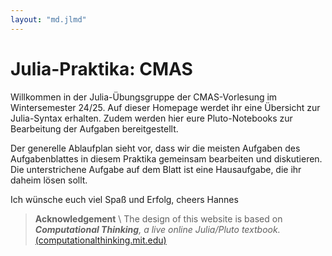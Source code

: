 ```yaml
---
layout: "md.jlmd"
---
```


# Julia-Praktika: CMAS

Willkommen in der Julia-Übungsgruppe der CMAS-Vorlesung im Wintersemester 24/25. Auf dieser Homepage werdet ihr eine Übersicht
zur Julia-Syntax erhalten. Zudem werden hier eure Pluto-Notebooks zur Bearbeitung der Aufgaben bereitgestellt.

Der generelle Ablaufplan sieht vor, dass wir die meisten Aufgaben des Aufgabenblattes in diesem Praktika gemeinsam bearbeiten und diskutieren. Die unterstrichene Aufgabe auf dem Blatt ist eine Hausaufgabe, die ihr daheim lösen sollt.

Ich wünsche euch viel Spaß und Erfolg,
cheers Hannes

> **Acknowledgement** \\
> The design of this website is based on _**Computational Thinking**, a live online Julia/Pluto textbook._ [(computationalthinking.mit.edu)](https://computationalthinking.mit.edu)
